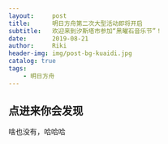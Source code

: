 ```yaml
---
layout:     post
title:      明日方舟第二次大型活动即将开启
subtitle:   欢迎来到汐斯塔市参加“黑曜石音乐节”！
date:       2019-08-21
author:     Riki
header-img: img/post-bg-kuaidi.jpg
catalog: true
tags:
    - 明日方舟
---
```


## 点进来你会发现
啥也没有，哈哈哈
	
